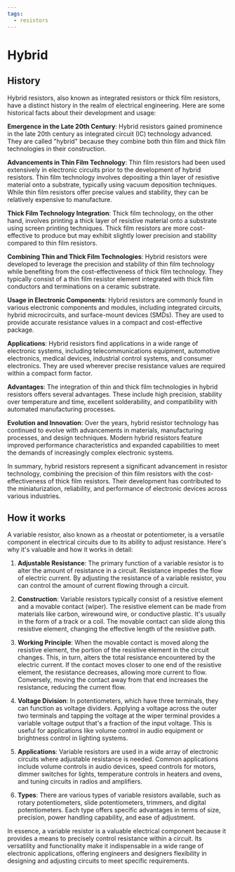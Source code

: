 ```yaml
---
tags:
  - resistors
---
```


# Hybrid

## History

Hybrid resistors, also known as integrated resistors or thick film resistors, have a distinct history in the realm of electrical engineering. Here are some historical facts about their development and usage:

**Emergence in the Late 20th Century**: Hybrid resistors gained prominence in the late 20th century as integrated circuit (IC) technology advanced. They are called "hybrid" because they combine both thin film and thick film technologies in their construction.

**Advancements in Thin Film Technology**: Thin film resistors had been used extensively in electronic circuits prior to the development of hybrid resistors. Thin film technology involves depositing a thin layer of resistive material onto a substrate, typically using vacuum deposition techniques. While thin film resistors offer precise values and stability, they can be relatively expensive to manufacture.

**Thick Film Technology Integration**: Thick film technology, on the other hand, involves printing a thick layer of resistive material onto a substrate using screen printing techniques. Thick film resistors are more cost-effective to produce but may exhibit slightly lower precision and stability compared to thin film resistors.

**Combining Thin and Thick Film Technologies**: Hybrid resistors were developed to leverage the precision and stability of thin film technology while benefiting from the cost-effectiveness of thick film technology. They typically consist of a thin film resistor element integrated with thick film conductors and terminations on a ceramic substrate.

**Usage in Electronic Components**: Hybrid resistors are commonly found in various electronic components and modules, including integrated circuits, hybrid microcircuits, and surface-mount devices (SMDs). They are used to provide accurate resistance values in a compact and cost-effective package.

**Applications**: Hybrid resistors find applications in a wide range of electronic systems, including telecommunications equipment, automotive electronics, medical devices, industrial control systems, and consumer electronics. They are used wherever precise resistance values are required within a compact form factor.

**Advantages**: The integration of thin and thick film technologies in hybrid resistors offers several advantages. These include high precision, stability over temperature and time, excellent solderability, and compatibility with automated manufacturing processes.

**Evolution and Innovation**: Over the years, hybrid resistor technology has continued to evolve with advancements in materials, manufacturing processes, and design techniques. Modern hybrid resistors feature improved performance characteristics and expanded capabilities to meet the demands of increasingly complex electronic systems.

In summary, hybrid resistors represent a significant advancement in resistor technology, combining the precision of thin film resistors with the cost-effectiveness of thick film resistors. Their development has contributed to the miniaturization, reliability, and performance of electronic devices across various industries.

## How it works

A variable resistor, also known as a rheostat or potentiometer, is a versatile component in electrical circuits due to its ability to adjust resistance. Here's why it's valuable and how it works in detail:

1. **Adjustable Resistance**: The primary function of a variable resistor is to alter the amount of resistance in a circuit. Resistance impedes the flow of electric current. By adjusting the resistance of a variable resistor, you can control the amount of current flowing through a circuit.

2. **Construction**: Variable resistors typically consist of a resistive element and a movable contact (wiper). The resistive element can be made from materials like carbon, wirewound wire, or conductive plastic. It's usually in the form of a track or a coil. The movable contact can slide along this resistive element, changing the effective length of the resistive path.

3. **Working Principle**: When the movable contact is moved along the resistive element, the portion of the resistive element in the circuit changes. This, in turn, alters the total resistance encountered by the electric current. If the contact moves closer to one end of the resistive element, the resistance decreases, allowing more current to flow. Conversely, moving the contact away from that end increases the resistance, reducing the current flow.

4. **Voltage Division**: In potentiometers, which have three terminals, they can function as voltage dividers. Applying a voltage across the outer two terminals and tapping the voltage at the wiper terminal provides a variable voltage output that's a fraction of the input voltage. This is useful for applications like volume control in audio equipment or brightness control in lighting systems.

5. **Applications**: Variable resistors are used in a wide array of electronic circuits where adjustable resistance is needed. Common applications include volume controls in audio devices, speed controls for motors, dimmer switches for lights, temperature controls in heaters and ovens, and tuning circuits in radios and amplifiers.

6. **Types**: There are various types of variable resistors available, such as rotary potentiometers, slide potentiometers, trimmers, and digital potentiometers. Each type offers specific advantages in terms of size, precision, power handling capability, and ease of adjustment.

In essence, a variable resistor is a valuable electrical component because it provides a means to precisely control resistance within a circuit. Its versatility and functionality make it indispensable in a wide range of electronic applications, offering engineers and designers flexibility in designing and adjusting circuits to meet specific requirements.